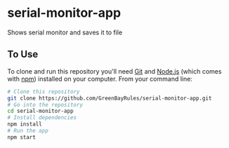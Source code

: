 # serial-monitor-app
Shows serial monitor and saves it to file

## To Use

To clone and run this repository you'll need [Git](https://git-scm.com) and [Node.js](https://nodejs.org/en/download/) (which comes with [npm](http://npmjs.com)) installed on your computer. From your command line:

```bash
# Clone this repository
git clone https://github.com/GreenBayRules/serial-monitor-app.git
# Go into the repository
cd serial-monitor-app
# Install dependencies
npm install
# Run the app
npm start
```
